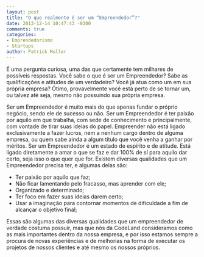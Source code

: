 ```yaml
---
layout: post
title: "O que realmente é ser um “Empreendedor”?"
date: 2013-12-14 10:47:43 -0300
comments: true
categories:
- Emprendedorismo
- Startups
author: Patrick Muller
---
```

É uma pergunta curiosa, uma das que certamente tem milhares de possíveis respostas. Você sabe o que é ser um Empreendedor? Sabe as qualificações e atitudes de um verdadeiro? Você já atua como um em sua própria empresa? Ótimo, provavelmente você está perto de se tornar um, ou talvez até seja, mesmo não possuindo sua própria empresa.
<!-- more -->
Ser um Empreendedor é muito mais do que apenas fundar o próprio negócio, sendo ele de sucesso ou não. Ser um Empreendedor é ter paixão por aquilo em que trabalha, com sede de conhecimento e principalmente, com vontade de tirar suas ideias do papel. Empreender não está ligado exclusivamente a fazer lucros, nem a nenhum cargo dentro de alguma empresa, ou quem sabe ainda a algum título que você venha a ganhar por méritos. Ser um Empreendedor é um estado de espírito e de atitude. Está ligado diretamente a amar o que se faz e dar 100% de sí para aquilo dar certo, seja isso o que quer que for. Existem diversas qualidades que um Empreendedor precisa ter, e algumas delas são:
<ul>
  <li>Ter paixão por aquilo que faz;</li>
  <li>Não ficar lamentando pelo fracasso, mas aprender com ele;</li>
  <li>Organizado e determinado;</li>
  <li>Ter foco em fazer suas ideias darem certo;</li>
  <li>Usar a imaginação para contornar momentos de dificuldade a fim de alcançar o objetivo final;</li>
</ul>
Essas são algumas das diversas qualidades que um empreendedor de verdade costuma possuir, mas que nós da CodeLand consideramos como as mais importantes dentro da nossa empresa, e por isso estamos sempre a procura de novas experiências e de melhorias na forma de executar os projetos de nossos clientes e até mesmo os nossos próprios.
